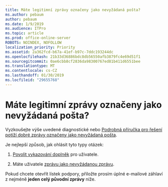 ```yaml
---
title: Máte legitimní zprávy označeny jako nevyžádaná pošta?
ms.author: pebaum
author: pebaum
ms.date: 1/9/2019
ms.audience: ITPro
ms.topic: article
ms.prod: office-online-server
ROBOTS: NOINDEX, NOFOLLOW
localization_priority: Priority
ms.assetid: 2a362fcd-b67a-41ef-b97c-7ddc193244dc
ms.openlocfilehash: 21b33d36886bdc8db56550afb3879fc4e69d51f1
ms.sourcegitcommit: 0ae6cbb8cf2836da98300767ed81b411d6551bee
ms.translationtype: MT
ms.contentlocale: cs-CZ
ms.lasthandoff: 01/30/2019
ms.locfileid: "29655768"
---
```

# <a name="do-you-have-legitimate-messages-being-marked-as-spam"></a>Máte legitimní zprávy označeny jako nevyžádaná pošta?


Vyzkoušejte výše uvedené diagnostické nebo [Podrobná příručka pro řešení potíží dobré zprávy označeny jako nevyžádaná pošta](https://docs.microsoft.com/office365/securitycompliance/prevent-email-from-being-marked-as-spam-0).
  
Je nejlepší způsob, jak ohlásit tyto typy otázek:
  
1. [Povolit vykazování doplněk](https://docs.microsoft.com/office365/securitycompliance/enable-the-report-message-add-in) pro uživatele. 
    
2. Máte uživatele [zprávu jako nevyžádanou zprávu](https://support.office.com/article/use-the-report-message-add-in-b5caa9f1-cdf3-4443-af8c-ff724ea719d2?ui=en-US&amp;rs=en-US&amp;ad=US).
    
Pokud chcete otevřít lístek podpory, přiložte prosím úplné e-mailové záhlaví z nejméně **jeden celý původní zprávy** níže. 
  

